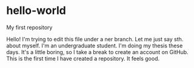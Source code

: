 # hello-world
My first repository

Hello! I'm trying to edit this file under a ner branch. Let me just say sth. about myself. I'm an undergraduate student. I'm doing my thesis these days. It's a little boring, so I take a break to create an account on GitHub. This is the first time I have created a repository. It feels good.

